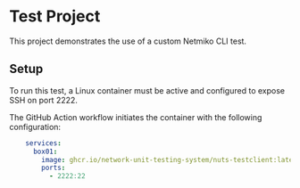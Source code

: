 # Test Project

This project demonstrates the use of a custom Netmiko CLI test.

## Setup

To run this test, a Linux container must be active and configured to expose SSH on port 2222.

The GitHub Action workflow initiates the container with the following configuration:

```yaml
    services:
      box01:
        image: ghcr.io/network-unit-testing-system/nuts-testclient:latest
        ports:
          - 2222:22
```

